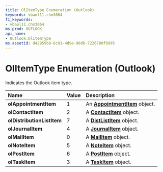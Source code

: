 ```yaml
---
title: OlItemType Enumeration (Outlook)
keywords: vbaol11.chm3064
f1_keywords:
- vbaol11.chm3064
ms.prod: OUTLOOK
api_name:
- Outlook.OlItemType
ms.assetid: d42959b8-6c91-4d9e-98db-7226780f9995
---
```



# OlItemType Enumeration (Outlook)

Indicates the Outlook item type.



|**Name**|**Value**|**Description**|
|:-----|:-----|:-----|
| **olAppointmentItem**|1|An  **[AppointmentItem](appointmentitem-object-outlook.md)** object.|
| **olContactItem**|2|A  **[ContactItem](contactitem-object-outlook.md)** object.|
| **olDistributionListItem**|7|A  **[DistListItem](distlistitem-object-outlook.md)** object.|
| **olJournalItem**|4|A  **[JournalItem](journalitem-object-outlook.md)** object.|
| **olMailItem**|0|A  **[MailItem](mailitem-object-outlook.md)** object.|
| **olNoteItem**|5|A  **[NoteItem](noteitem-object-outlook.md)** object.|
| **olPostItem**|6|A  **[PostItem](postitem-object-outlook.md)** object.|
| **olTaskItem**|3|A  **[TaskItem](taskitem-object-outlook.md)** object.|


